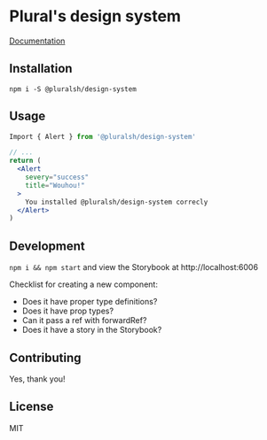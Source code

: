 # Plural's design system

[Documentation](https://pluralsh-design.web.app)

## Installation

`npm i -S @pluralsh/design-system`

## Usage

```jsx
Import { Alert } from '@pluralsh/design-system'

// ...
return (
  <Alert
    severy="success"
    title="Wouhou!"
  >
    You installed @pluralsh/design-system correcly
  </Alert>
)
```

## Development

`npm i && npm start` and view the Storybook at http://localhost:6006

Checklist for creating a new component:

- Does it have proper type definitions?
- Does it have prop types?
- Can it pass a ref with forwardRef?
- Does it have a story in the Storybook?

## Contributing

Yes, thank you!

## License

MIT
